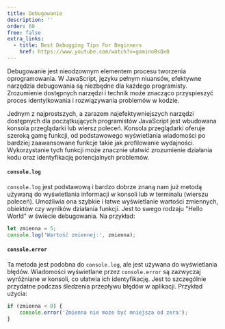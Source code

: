 ```yaml
---
title: Debugowanie
description: ''
order: 60
free: false
extra_links:
  - title: Best Debugging Tips For Beginners
    href: https://www.youtube.com/watch?v=gaminoBsQx0
---
```


Debugowanie jest nieodzownym elementem procesu tworzenia oprogramowania. W JavaScript, języku pełnym niuansów, efektywne narzędzia debugowania są niezbędne dla każdego programisty. Zrozumienie dostępnych narzędzi i technik może znacząco przyspieszyć proces identyikowania i rozwiązywania problemów w kodzie.

Jednym z najprostszych, a zarazem najefektywniejszych narzędzi dostępnych dla początkujących programistów JavaScript jest wbudowana konsola przeglądarki lub wiersz poleceń. Konsola przeglądarki oferuje szeroką gamę funkcji, od podstawowego wyświetlania wiadomości po bardziej zaawansowane funkcje takie jak profilowanie wydajności. Wykorzystanie tych funkcji może znacznie ułatwić zrozumienie działania kodu oraz identyfikację potencjalnych problemów.

#### `console.log`

`console.log` jest podstawową i bardzo dobrze znaną nam już metodą używaną do wyświetlania informacji w konsoli lub w terminalu (wierszu poleceń). Umożliwia ona szybkie i łatwe wyświetlanie wartości zmiennych, obiektów czy wyników działania funkcji. Jest to swego rodzaju "Hello World" w świecie debugowania. Na przykład:

```javascript
let zmienna = 5;
console.log('Wartość zmiennej:', zmienna);
```

#### `console.error`

Ta metoda jest podobna do `console.log`, ale jest używana do wyświetlania błędów. Wiadomości wyświetlane przez `console.error` są zazwyczaj wyróżniane w konsoli, co ułatwia ich identyfikację. Jest to szczególnie przydatne podczas śledzenia przepływu błędów w aplikacji. Przykład użycia:

```javascript
if (zmienna < 0) {
	console.error('Zmienna nie może być mniejsza od zera');
}
```
